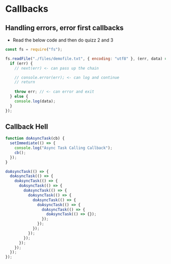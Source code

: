 # Callbacks

<!-- 🤔🤔🤔🤔🤔 QUIZ 1 🤔🤔🤔🤔🤔 -->

## Handling errors, error first callbacks

* Read the below code and then do quizz 2 and 3

```js
const fs = require("fs");

fs.readFile("./files/demofile.txt", { encoding: "utf8" }, (err, data) => {
  if (err) {
    // next(err) <- can pass up the chain

    // console.error(err); <- can log and continue
    // return
    
    throw err; // <- can error and exit
  } else {
    console.log(data);
  }
});
```

<!-- 🤔🤔🤔🤔🤔 QUIZ 2 + 3 🤔🤔🤔🤔🤔 -->

## Callback Hell

```js
function doAsyncTask(cb) {
  setImmediate(() => {
    console.log("Async Task Calling Callback");
    cb();
  });
}

doAsyncTask(() => {
  doAsyncTask(() => {
    doAsyncTask(() => {
      doAsyncTask(() => {
        doAsyncTask(() => {
          doAsyncTask(() => {
            doAsyncTask(() => {
              doAsyncTask(() => {
                doAsyncTask(() => {
                  doAsyncTask(() => {});
                });
              });
            });
          });
        });
      });
    });
  });
});
```
